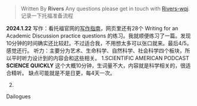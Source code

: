 

> Written By **Rivers**
> Any questions please get in touch with  [Rivers-wqj](https://rivers-wqj.github.io/).
> 记录一下托福准备流程


**2024.1.22**
写作：看托福官网的[写作指南](https://www.ets.org/toefl/test-takers/ibt/about/content/writing.html)，网页里还有28个 Writing for an Academic Discussion practice questions 的练习。我就顺便练习了一篇。发现10分钟的时间确实还比较赶。不过适合我，不用想太多可以张口就来。最后4/5。感觉还行。
听力：主要分为艺术、生命科学、自然科学、社会科学四个板块，所以平时听力设计到的内容会和这些相关。
1.SCIENTIFIC AMERICAN PODCAST **SCIENCE QUICKLY**
这个大概10分钟，生词量不大，内容就是科学相关的，很适合精听。
缺点可能就是不是日更，每4天一次。

2.
Dailogues
<!--stackedit_data:
eyJoaXN0b3J5IjpbMTUxNjEyMjYxMSwtMTM5NTA5MjgyNiwxND
k5NjMwNzI3XX0=
-->